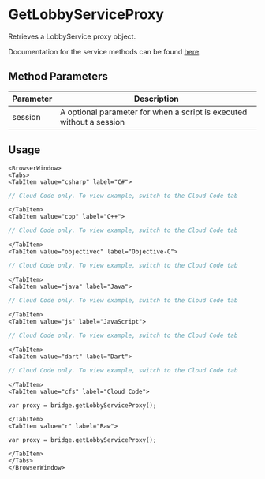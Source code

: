 # GetLobbyServiceProxy

Retrieves a LobbyService proxy object.

Documentation for the service methods can be found [here](/api/capi/lobby).

## Method Parameters
Parameter | Description
--------- | -----------
session | A optional parameter for when a script is executed without a session

## Usage

```mdx-code-block
<BrowserWindow>
<Tabs>
<TabItem value="csharp" label="C#">
```

```csharp
// Cloud Code only. To view example, switch to the Cloud Code tab
```

```mdx-code-block
</TabItem>
<TabItem value="cpp" label="C++">
```

```cpp
// Cloud Code only. To view example, switch to the Cloud Code tab
```

```mdx-code-block
</TabItem>
<TabItem value="objectivec" label="Objective-C">
```

```objectivec
// Cloud Code only. To view example, switch to the Cloud Code tab
```

```mdx-code-block
</TabItem>
<TabItem value="java" label="Java">
```

```java
// Cloud Code only. To view example, switch to the Cloud Code tab
```

```mdx-code-block
</TabItem>
<TabItem value="js" label="JavaScript">
```

```javascript
// Cloud Code only. To view example, switch to the Cloud Code tab
```

```mdx-code-block
</TabItem>
<TabItem value="dart" label="Dart">
```

```dart
// Cloud Code only. To view example, switch to the Cloud Code tab
```

```mdx-code-block
</TabItem>
<TabItem value="cfs" label="Cloud Code">
```

```cfscript
var proxy = bridge.getLobbyServiceProxy();
```

```mdx-code-block
</TabItem>
<TabItem value="r" label="Raw">
```

```cfscript
var proxy = bridge.getLobbyServiceProxy();
```

```mdx-code-block
</TabItem>
</Tabs>
</BrowserWindow>
```

